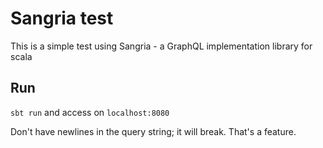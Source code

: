 # Sangria test

This is a simple test using Sangria - a GraphQL implementation library for scala

## Run

`sbt run` and access on `localhost:8080`

Don't have newlines in the query string; it will break. That's a feature.

